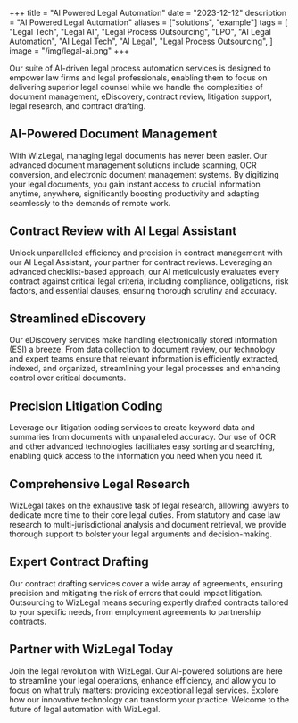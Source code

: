 +++
title = "AI Powered Legal Automation"
date = "2023-12-12"
description = "AI Powered Legal Automation"
aliases = ["solutions", "example"]
tags = [
    "Legal Tech",
    "Legal AI",
    "Legal Process Outsourcing",
    "LPO",
    "AI Legal Automation",
    "AI Legal Tech",
    "AI Legal",
    "Legal Process Outsourcing",
]
image = "/img/legal-ai.png"
+++

Our suite of AI-driven legal process automation services is designed to empower law firms and legal professionals, enabling them to focus on delivering superior legal counsel while we handle the complexities of document management, eDiscovery, contract review, litigation support, legal research, and contract drafting.

## AI-Powered Document Management

With WizLegal, managing legal documents has never been easier. Our advanced document management solutions include scanning, OCR conversion, and electronic document management systems. By digitizing your legal documents, you gain instant access to crucial information anytime, anywhere, significantly boosting productivity and adapting seamlessly to the demands of remote work.

## Contract Review with AI Legal Assistant
Unlock unparalleled efficiency and precision in contract management with our AI Legal Assistant, your partner for contract reviews. Leveraging an advanced checklist-based approach, our AI meticulously evaluates every contract against critical legal criteria, including compliance, obligations, risk factors, and essential clauses, ensuring thorough scrutiny and accuracy.  

## Streamlined eDiscovery

Our eDiscovery services make handling electronically stored information (ESI) a breeze. From data collection to document review, our technology and expert teams ensure that relevant information is efficiently extracted, indexed, and organized, streamlining your legal processes and enhancing control over critical documents.

## Precision Litigation Coding

Leverage our litigation coding services to create keyword data and summaries from documents with unparalleled accuracy. Our use of OCR and other advanced technologies facilitates easy sorting and searching, enabling quick access to the information you need when you need it.

## Comprehensive Legal Research

WizLegal takes on the exhaustive task of legal research, allowing lawyers to dedicate more time to their core legal duties. From statutory and case law research to multi-jurisdictional analysis and document retrieval, we provide thorough support to bolster your legal arguments and decision-making.

## Expert Contract Drafting

Our contract drafting services cover a wide array of agreements, ensuring precision and mitigating the risk of errors that could impact litigation. Outsourcing to WizLegal means securing expertly drafted contracts tailored to your specific needs, from employment agreements to partnership contracts.

## Partner with WizLegal Today
Join the legal revolution with WizLegal. Our AI-powered solutions are here to streamline your legal operations, enhance efficiency, and allow you to focus on what truly matters: providing exceptional legal services. Explore how our innovative technology can transform your practice. Welcome to the future of legal automation with WizLegal.